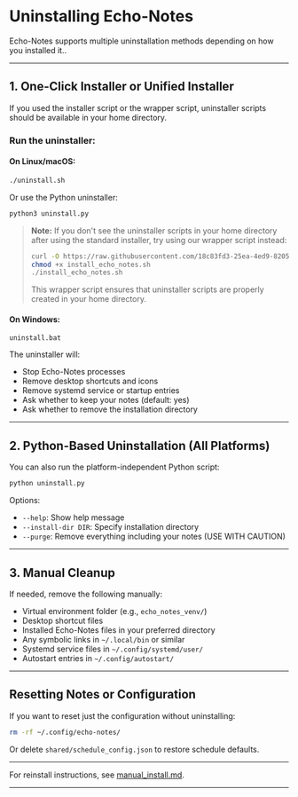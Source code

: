 

# Uninstalling Echo-Notes

Echo-Notes supports multiple uninstallation methods depending on how you installed it..

---

## 1. One-Click Installer or Unified Installer

If you used the installer script or the wrapper script, uninstaller scripts should be available in your home directory.

### Run the uninstaller:

#### On Linux/macOS:
```bash
./uninstall.sh
```

Or use the Python uninstaller:
```bash
python3 uninstall.py
```

> **Note:** If you don't see the uninstaller scripts in your home directory after using the standard installer, try using our wrapper script instead:
> ```bash
> curl -O https://raw.githubusercontent.com/18c83fd3-25ea-4ed9-8205-2abeff9b3883/Echo-Notes/main/install_echo_notes.sh
> chmod +x install_echo_notes.sh
> ./install_echo_notes.sh
> ```
> This wrapper script ensures that uninstaller scripts are properly created in your home directory.

#### On Windows:
```
uninstall.bat
```

The uninstaller will:
- Stop Echo-Notes processes
- Remove desktop shortcuts and icons
- Remove systemd service or startup entries
- Ask whether to keep your notes (default: yes)
- Ask whether to remove the installation directory

---

## 2. Python-Based Uninstallation (All Platforms)

You can also run the platform-independent Python script:

```bash
python uninstall.py
```

Options:
- `--help`: Show help message
- `--install-dir DIR`: Specify installation directory
- `--purge`: Remove everything including your notes (USE WITH CAUTION)

---

## 3. Manual Cleanup

If needed, remove the following manually:

- Virtual environment folder (e.g., `echo_notes_venv/`)
- Desktop shortcut files
- Installed Echo-Notes files in your preferred directory
- Any symbolic links in `~/.local/bin` or similar
- Systemd service files in `~/.config/systemd/user/`
- Autostart entries in `~/.config/autostart/`

---

## Resetting Notes or Configuration

If you want to reset just the configuration without uninstalling:

```bash
rm -rf ~/.config/echo-notes/
```

Or delete `shared/schedule_config.json` to restore schedule defaults.

---

For reinstall instructions, see [manual_install.md](manual_install.md).

---
